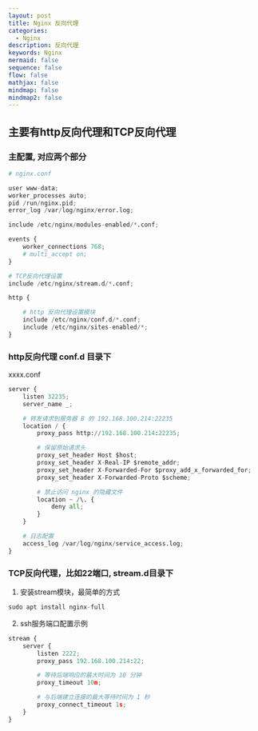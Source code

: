 ```yaml
---
layout: post
title: Nginx 反向代理
categories:
  - Nginx
description: 反向代理
keywords: Nginx
mermaid: false
sequence: false
flow: false
mathjax: false
mindmap: false
mindmap2: false
---
```

## 主要有http反向代理和TCP反向代理

### 主配置, 对应两个部分
```python
# nginx.conf

user www-data;
worker_processes auto;
pid /run/nginx.pid;
error_log /var/log/nginx/error.log;

include /etc/nginx/modules-enabled/*.conf;

events {
	worker_connections 768;
	# multi_accept on;
}

# TCP反向代理设置
include /etc/nginx/stream.d/*.conf;

http {

	# http 反向代理设置模块
	include /etc/nginx/conf.d/*.conf;
	include /etc/nginx/sites-enabled/*;
}
```

### http反向代理 conf.d 目录下
xxxx.conf
```python
server {
    listen 32235;
    server_name _;

    # 转发请求到服务器 B 的 192.168.100.214:22235
    location / {
        proxy_pass http://192.168.100.214:22235;

        # 保留原始请求头
        proxy_set_header Host $host;
        proxy_set_header X-Real-IP $remote_addr;
        proxy_set_header X-Forwarded-For $proxy_add_x_forwarded_for;
        proxy_set_header X-Forwarded-Proto $scheme;

        # 禁止访问 nginx 的隐藏文件
        location ~ /\. {
            deny all;
        }
    }

    # 日志配置
    access_log /var/log/nginx/service_access.log;
}

```

### TCP反向代理，比如22端口, stream.d目录下

1. 安装stream模块，最简单的方式
```python
sudo apt install nginx-full
```

2. ssh服务端口配置示例

```python
stream {
    server {
        listen 2222;
        proxy_pass 192.168.100.214:22;

        # 等待后端响应的最大时间为 10 分钟
        proxy_timeout 10m;

        # 与后端建立连接的最大等待时间为 1 秒
        proxy_connect_timeout 1s;
    }
}
```
